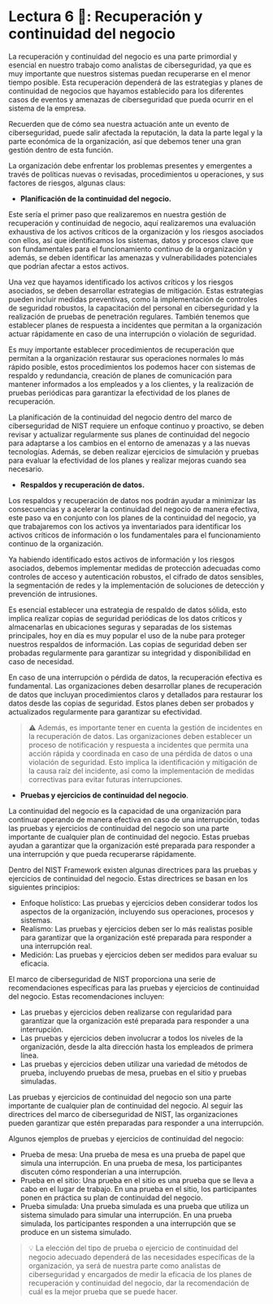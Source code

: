 # Lectura 6 📕: Recuperación y continuidad del negocio

La recuperación y continuidad del negocio es una parte primordial y esencial en nuestro trabajo como analistas de ciberseguridad, ya que es muy importante que nuestros sistemas puedan recuperarse en el menor tiempo posible. Esta recuperación dependerá de las estrategias y planes de continuidad de negocios que hayamos establecido para los diferentes casos de eventos y amenazas de ciberseguridad que pueda ocurrir en el sistema de la empresa.

Recuerden que de cómo sea nuestra actuación ante un evento de ciberseguridad, puede salir afectada la reputación, la data la parte legal y la parte económica de la organización, así que debemos tener una gran gestión dentro de esta función.

La organización debe enfrentar los problemas presentes y emergentes a través de políticas nuevas o revisadas, procedimientos u operaciones, y sus factores de riesgos, algunas claus:

- **Planificación de la continuidad del negocio.**

Este sería el primer paso que realizaremos en nuestra gestión de recuperación y continuidad de negocio, aquí realizaremos una evaluación exhaustiva de los activos críticos de la organización y los riesgos asociados con ellos, así que identificamos los sistemas, datos y procesos clave que son fundamentales para el funcionamiento continuo de la organización y además, se deben identificar las amenazas y vulnerabilidades potenciales que podrían afectar a estos activos.

Una vez que hayamos identificado los activos críticos y los riesgos asociados, se deben desarrollar estrategias de mitigación. Estas estrategias pueden incluir medidas preventivas, como la implementación de controles de seguridad robustos, la capacitación del personal en ciberseguridad y la realización de pruebas de penetración regulares. También tenemos que establecer planes de respuesta a incidentes que permitan a la organización actuar rápidamente en caso de una interrupción o violación de seguridad.

Es muy importante establecer procedimientos de recuperación que permitan a la organización restaurar sus operaciones normales lo más rápido posible, estos procedimientos los podemos hacer con sistemas de respaldo y redundancia, creación de planes de comunicación para mantener informados a los empleados y a los clientes, y la realización de pruebas periódicas para garantizar la efectividad de los planes de recuperación.

La planificación de la continuidad del negocio dentro del marco de ciberseguridad de NIST requiere un enfoque continuo y proactivo, se deben revisar y actualizar regularmente sus planes de continuidad del negocio para adaptarse a los cambios en el entorno de amenazas y a las nuevas tecnologías. Además, se deben realizar ejercicios de simulación y pruebas para evaluar la efectividad de los planes y realizar mejoras cuando sea necesario.

- **Respaldos y recuperación de datos.**

Los respaldos y recuperación de datos nos podrán ayudar a minimizar las consecuencias y a acelerar la continuidad del negocio de manera efectiva, este paso va en conjunto con los planes de la continuidad del negocio, ya que trabajaremos con los activos ya inventariados para identificar los activos críticos de información o los fundamentales para el funcionamiento continuo de la organización.

Ya habiendo identificado estos activos de información y los riesgos asociados, debemos implementar medidas de protección adecuadas como controles de acceso y autenticación robustos, el cifrado de datos sensibles, la segmentación de redes y la implementación de soluciones de detección y prevención de intrusiones.

Es esencial establecer una estrategia de respaldo de datos sólida, esto implica realizar copias de seguridad periódicas de los datos críticos y almacenarlas en ubicaciones seguras y separadas de los sistemas principales, hoy en día es muy popular el uso de la nube para proteger nuestros respaldos de información. Las copias de seguridad deben ser probadas regularmente para garantizar su integridad y disponibilidad en caso de necesidad.

En caso de una interrupción o pérdida de datos, la recuperación efectiva es fundamental. Las organizaciones deben desarrollar planes de recuperación de datos que incluyan procedimientos claros y detallados para restaurar los datos desde las copias de seguridad. Estos planes deben ser probados y actualizados regularmente para garantizar su efectividad.

> ⚠️ Además, es importante tener en cuenta la gestión de incidentes en la recuperación de datos. Las organizaciones deben establecer un proceso de notificación y respuesta a incidentes que permita una acción rápida y coordinada en caso de una pérdida de datos o una violación de seguridad. Esto implica la identificación y mitigación de la causa raíz del incidente, así como la implementación de medidas correctivas para evitar futuras interrupciones.

- **Pruebas y ejercicios de continuidad del negocio**.

La continuidad del negocio es la capacidad de una organización para continuar operando de manera efectiva en caso de una interrupción, todas las pruebas y ejercicios de continuidad del negocio son una parte importante de cualquier plan de continuidad del negocio. Estas pruebas ayudan a garantizar que la organización esté preparada para responder a una interrupción y que pueda recuperarse rápidamente.

Dentro del NIST Framework existen algunas directrices para las pruebas y ejercicios de continuidad del negocio. Estas directrices se basan en los siguientes principios:

- Enfoque holístico: Las pruebas y ejercicios deben considerar todos los aspectos de la organización, incluyendo sus operaciones, procesos y sistemas.
- Realismo: Las pruebas y ejercicios deben ser lo más realistas posible para garantizar que la organización esté preparada para responder a una interrupción real.
- Medición: Las pruebas y ejercicios deben ser medidos para evaluar su eficacia.

El marco de ciberseguridad de NIST proporciona una serie de recomendaciones específicas para las pruebas y ejercicios de continuidad del negocio. Estas recomendaciones incluyen:

- Las pruebas y ejercicios deben realizarse con regularidad para garantizar que la organización esté preparada para responder a una interrupción.
- Las pruebas y ejercicios deben involucrar a todos los niveles de la organización, desde la alta dirección hasta los empleados de primera línea.
- Las pruebas y ejercicios deben utilizar una variedad de métodos de prueba, incluyendo pruebas de mesa, pruebas en el sitio y pruebas simuladas.

Las pruebas y ejercicios de continuidad del negocio son una parte importante de cualquier plan de continuidad del negocio. Al seguir las directrices del marco de ciberseguridad de NIST, las organizaciones pueden garantizar que estén preparadas para responder a una interrupción.

Algunos ejemplos de pruebas y ejercicios de continuidad del negocio:

- Prueba de mesa: Una prueba de mesa es una prueba de papel que simula una interrupción. En una prueba de mesa, los participantes discuten cómo responderían a una interrupción.
- Prueba en el sitio: Una prueba en el sitio es una prueba que se lleva a cabo en el lugar de trabajo. En una prueba en el sitio, los participantes ponen en práctica su plan de continuidad del negocio.
- Prueba simulada: Una prueba simulada es una prueba que utiliza un sistema simulado para simular una interrupción. En una prueba simulada, los participantes responden a una interrupción que se produce en un sistema simulado.

> 💡 La elección del tipo de prueba o ejercicio de continuidad del negocio adecuado dependerá de las necesidades específicas de la organización, ya será de nuestra parte como analistas de ciberseguridad y encargados de medir la eficacia de los planes de recuperación y continuidad del negocio, dar la recomendación de cuál es la mejor prueba que se puede hacer.
